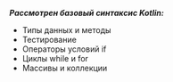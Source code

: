 ***Рассмотрен базовый синтаксис Kotlin:***
+ Типы данных и методы
+ Тестирование
+ Операторы условий if
+ Циклы while и for
+ Массивы и коллекции